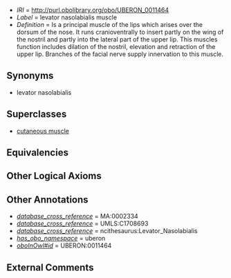  * *IRI* = http://purl.obolibrary.org/obo/UBERON_0011464
 * *Label* = levator nasolabialis muscle
 * *Definition* = Is a principal muscle of the lips which arises over the dorsum of the nose. It runs cranioventrally to insert partly on the wing of the nostril and partly into the lateral part of the upper lip. This muscles function includes dilation of the nostril, elevation and retraction of the upper lip. Branches of the facial nerve supply innervation to this muscle.

## Synonyms

 * levator nasolabialis

## Superclasses

 * [cutaneous muscle](../../UBERON/21/UBERON_0006821.md)

## Equivalencies


## Other Logical Axioms


## Other Annotations

 * *[database_cross_reference](../../ef/oboInOwl#hasDbXref.md)* = MA:0002334
 * *[database_cross_reference](../../ef/oboInOwl#hasDbXref.md)* = UMLS:C1708693
 * *[database_cross_reference](../../ef/oboInOwl#hasDbXref.md)* = ncithesaurus:Levator_Nasolabialis
 * *[has_obo_namespace](../../ce/oboInOwl#hasOBONamespace.md)* = uberon
 * *[oboInOwl#id](../../id/oboInOwl#id.md)* = UBERON:0011464

## External Comments


